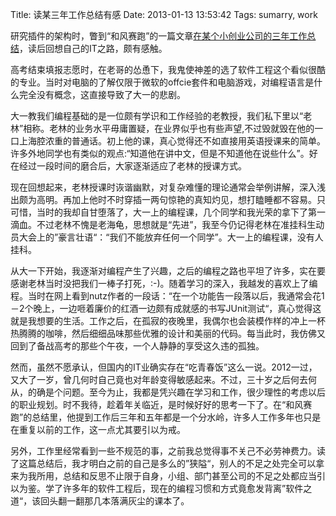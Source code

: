 Title: 读某三年工作总结有感
Date: 2013-01-13 13:53:42
Tags: sumarry, work

[1]: http://www.blogjava.net/jianggouben/archive/2013/01/03/iamjohnli.html


研究插件的架构时，瞥到“和风赛跑”的一篇文章[在某个小创业公司的三年工作总结][1]，读后回想自己的IT之路，颇有感触。

高考结束填报志愿时，在老哥的怂恿下，我鬼使神差的选了软件工程这个看似很酷的专业。当时对电脑的了解仅限于微软的offcie套件和电脑游戏，对编程语言是什么完全没有概念，这直接导致了大一的悲剧。

大一教我们编程基础的是一位颇有学识和工作经验的老教授，我们私下里以“老林”相称。老林的业务水平毋庸置疑，在业界似乎也有些声望,不过毁就毁在他的一口上海腔浓重的普通话。初上他的课，真心觉得还不如直接用英语授课来的简单。许多外地同学也有类似的观点:“知道他在讲中文，但是不知道他在说些什么”。好在经过一段时间的磨合后，大家逐渐适应了老林的授课方式。

现在回想起来，老林授课时诙谐幽默，对复杂难懂的理论通常会举例讲解，深入浅出颇为高明。再加上他时不时穿插一两句惊艳的真知灼见，想打瞌睡都不容易。只可惜，当时的我却自甘堕落了，大一上的编程课，几个同学和我光荣的拿下了第一滴血。不过老林不愧是老海龟，思想就是“先进”，我至今仍记得老林在准挂科生动员大会上的”豪言壮语“：“我们不能放弃任何一个同学”。大一上的编程课，没有人挂科。

从大一下开始，我逐渐对编程产生了兴趣，之后的编程之路也平坦了许多，实在要感谢老林当时没把我们一棒子打死，:-)。随着学习的深入，我越发的喜欢上了编程。当时在网上看到nutz作者的一段话：“在一个功能告一段落以后，我通常会花1－2个晚上，一边咂着廉价的红酒一边颇有成就感的书写JUnit测试“，真心觉得这就是我想要的生活。工作之后，在孤寂的夜晚里，我偶尔也会装模作样的冲上一杯热腾腾的咖啡，然后细细品味那些优雅的设计和美丽的代码。每当此时，我仿佛又回到了备战高考的那些个午夜，一个人静静的享受这久违的孤独。

然而，虽然不愿承认，但国内的IT业确实存在“吃青春饭”这么一说。2012一过，又大了一岁，曾几何时自己竟也对年龄变得敏感起来。不过，三十岁之后何去何从，的确是个问题。至今为止，我都是凭兴趣在学习和工作，很少理性的考虑以后的职业规划。时不我待，趁着年关临近，是时候好好的思考一下了。在“和风赛跑”的总结里，他提到工作后三年和五年都是一个分水岭，许多人工作多年也只是在重复以前的工作，这一点尤其要引以为戒。

另外，工作里经常看到一些不规范的事，之前我总觉得事不关己不必劳神费力。读了这篇总结后，我才明白之前的自己是多么的”狭隘“，别人的不足之处完全可以拿来为我所用，总结和反思不止限于自身，小组、部门甚至公司的不足之处都应当引以为鉴。学了许多年的软件工程后，现在的编程习惯和方式竟愈发背离”软件之道“，该回头翻一翻那几本落满灰尘的课本了。
